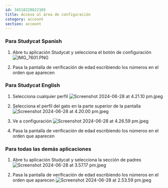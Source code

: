 ```yaml
---
id: 34518228622105
title: Acceso al área de configuración  
category: account
section: account
---
```

### Para Studycat Spanish

1. Abre tu aplicación Studycat y selecciona el botón de configuración ![IMG_7601.PNG](https://help.studycat.com/hc/article_attachments/34518228606873)

2. Pasa la pantalla de verificación de edad escribiendo los números en el orden que aparecen

### Para Studycat English

1. Selecciona cualquier perfil ![Screenshot 2024-06-28 at 4.21.10 pm.jpeg](https://help.studycat.com/hc/article_attachments/34518228607769)

2. Selecciona el perfil del gato en la parte superior de la pantalla ![Screenshot 2024-06-28 at 4.20.00 pm.jpeg](https://help.studycat.com/hc/article_attachments/34518215417241)

3. Ve a configuración ![Screenshot 2024-06-28 at 4.26.59 pm.jpeg](https://help.studycat.com/hc/article_attachments/34518215418265)

4. Pasa la pantalla de verificación de edad escribiendo los números en el orden que aparecen

### Para todas las demás aplicaciones

1. Abre tu aplicación Studycat y selecciona la sección de padres ![Screenshot 2024-06-28 at 3.57.17 pm.jpeg](https://help.studycat.com/hc/article_attachments/34518228611353)

2. Pasa la pantalla de verificación de edad escribiendo los números en el orden que aparecen ![Screenshot 2024-06-28 at 2.53.59 pm.jpeg](https://help.studycat.com/hc/article_attachments/34518215421977)
